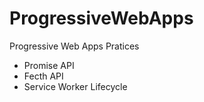 # ProgressiveWebApps
Progressive Web Apps Pratices

- Promise API
- Fecth API
- Service Worker Lifecycle
